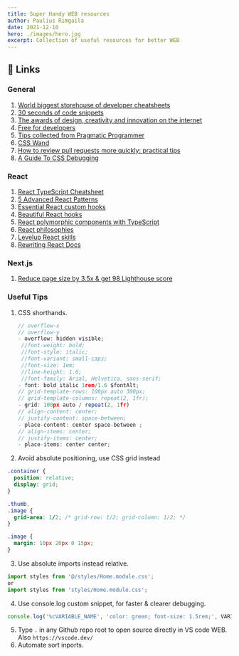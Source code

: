 ```yaml
---
title: Super Handy WEB resources
author: Paulius Rimgaila
date: 2021-12-10
hero: ./images/hero.jpg
excerpt: Collection of useful resources for better WEB
---
```


## 🔗 Links

### General
1. [World biggest storehouse of developer cheatsheets](https://codehouse.vercel.app/)
2. [30 seconds of code snippets](https://www.30secondsofcode.org/)
3. [The awards of design, creativity and innovation on the internet](https://www.awwwards.com/)
4. [Free for developers](https://free-for.dev/#/)
5. [Tips collected from Pragmatic Programmer](https://gist.github.com/jonnyjava/e35de4d7f1b260dd9c46009561a89d74)
6. [CSS Wand](https://www.csswand.dev/)
7. [How to review pull requests more quickly: practical tips](https://isamatov.com/review-pull-requests-faster/)
8. [A Guide To CSS Debugging](https://www.smashingmagazine.com/2021/10/guide-debugging-css/)

### React

1. [React TypeScript Cheatsheet](https://react-typescript-cheatsheet.netlify.app/docs/basic/getting-started/basic_type_example/)
2. [5 Advanced React Patterns](https://javascript.plainenglish.io/5-advanced-react-patterns-a6b7624267a6)
3. [Essential React custom hooks ](https://github.com/imbhargav5/rooks)
4. [Beautiful React hooks](https://github.com/antonioru/beautiful-react-hooks)
5. [React polymorphic components with TypeScript](https://isamatov.com/polymorphic-components-react-typescript/)
6. [React philosophies](https://github.com/mithi/react-philosophies)
7. [Levelup React skills](https://devtrium.com/)
8. [Rewriting React Docs](https://beta.reactjs.org/)


### Next.js

1. [Reduce page size by 3.5x & get 98 Lighthouse score](https://papyrus.so/@PapyrusBlog/how-we-reduced-next.js-page-size-by-3.5x-and-achieved-a-98-lighthouse-score)


### Useful Tips 

1. CSS shorthands.
   ```js
   // overflow-x 
   // overflow-y
   - overflow: hidden visible; 
    //font-weight: bold;
    //font-style: italic;
    //font-variant: small-caps;
    //font-size: 1em;
    //line-height: 1.6;
    //font-family: Arial, Helvetica, sans-serif;
   - font: bold italic 1rem/1.6 $fontAlt;
   // grid-template-rows: 100px auto 300px; 
   // grid-template-columns: repeat(2, 1fr);
   - grid: 100px auto / repeat(2, 1fr) 
   // align-content: center;
   // justify-content: space-between;
   - place-content: center space-between ;
   // align-items: center;
   // justify-items: center;
   - place-items: center center;
   ```
2. Avoid absolute positioning, use CSS grid instead
```css
.container {
  position: relative;
  display: grid;
}

.thumb,
.image {
  grid-area: 1/2; /* grid-row: 1/2; grid-column: 1/2; */
}

.image {
  margin: 10px 20px 0 15px;
}
```
3. Use absolute imports instead relative.
```js
import styles from '@/styles/Home.module.css';
or
import styles from 'styles/Home.module.css';
```
4. Use console.log custom snippet, for faster & clearer debugging. 
```js
console.log('%cVARIABLE_NAME', 'color: green; font-size: 1.5rem;', VARIABLE_NAME);
```
5. Type `.` in any Github repo root to open source directly in VS code WEB. Also `https://vscode.dev/`
6. Automate sort inports. 
 
  


